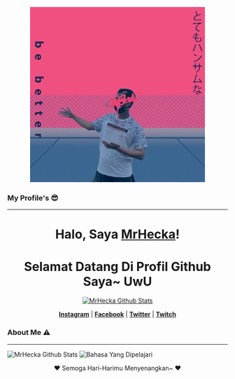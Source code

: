 <p align="center">
  <a href="https://github.com/MrHecka"><img src="bebetter.jpg" alt="Banner MrHecka"></a>
</p>

### My Profile's 😎
___

<h1 align="center">Halo, Saya <a href="https://github.com/MrHecka">MrHecka</a>!</h1>
<h1 align="center">Selamat Datang Di Profil Github Saya~ UwU</h1>

<p align="center">
  <a href="https://github.com/MrHecka"><img src="https://github-readme-stats.vercel.app/api?username=MrHecka&hide_border=true&show_icons=true" alt="MrHecka Github Stats"></a>
</p>

<p align="center">
  <strong><a href="https://www.instagram.com/anone14_/">Instagram</a></strong> |
  <strong><a href="https://www.facebook.com/MrHecka/">Facebook</a></strong> |
  <strong><a href="https://twitter.com/heckabinary">Twitter</a></strong> |
  <strong><a href="https://www.twitch.tv/hecka014">Twitch</a></strong>
</p>


### About Me ⚠️
___

![MrHecka Github Stats](https://github-readme-stats.vercel.app/api?username=MrHecka&layout=compact&theme=tokyonight)
![Bahasa Yang Dipelajari](https://github-readme-stats.vercel.app/api/top-langs/?username=MrHecka&count_private=true&show_icons=true&theme=tokyonight)

<p align="center">❤ Semoga Hari-Harimu Menyenangkan~ ❤</p>
